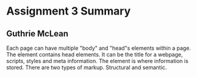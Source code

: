 # Assignment 3 Summary
## Guthrie McLean

Each page can have multiple "body" and "head"s elements within a page. The <head> element contains head elements. It can be the title for a webpage, scripts, styles and meta information. The <body> element is where information is stored. There are two types of markup. Structural and semantic.
